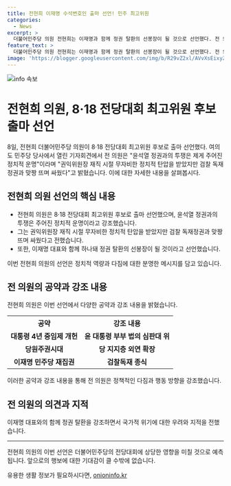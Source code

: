 ```yaml
---
title: 전현희 이재명 수석변호인 출마 선언! 민주 최고위원
categories:
  - News
excerpt: >
  더불어민주당 의원 전현희는 이재명과 함께 정권 탈환의 선봉장이 될 것으로 선언했다. 전 의원은 윤석열 정권과의 투쟁을 강조하며, 이재명과 함께 국민과 민주당을 지키는 수석변호인이 될 것을 밝혔다. 또한, 중임제 개헌과 다양한 공약을 내세우며, 이 전 대표와의 친분 경쟁과는 달리 이재명과 함께 협력하여 정권 탈환을 위한 준비를 다지고 있다.
feature_text: >
  더불어민주당 의원 전현희는 이재명과 함께 정권 탈환의 선봉장이 될 것으로 선언했다. 전 의원은 윤석열 정권과의 투쟁을 강조하며, 이재명과 함께 국민과 민주당을 지키는 수석변호인이 될 것을 밝혔다. 또한, 중임제 개헌과 다양한 공약을 내세우며, 이 전 대표와의 친분 경쟁과는 달리 이재명과 함께 협력하여 정권 탈환을 위한 준비를 다지고 있다.
image: 'https://blogger.googleusercontent.com/img/b/R29vZ2xl/AVvXsEixyZcFfHzMRdzZMjFBmAUKJYCLCGyLL1o632UiGVXcaFdKo_bkvkuCioo0uUKlGfBVcT3P84aROyZIXSBEx3Aw5nCQ3pTgDom1WDC4m8eifvWiAmWEEVb4x6G_l8C0QH225ldMjyaFvpxGEBGNO37VmDTDMHGhJPq73UglMfDca1-0aw/s1600/blogspot.png'
---
```


<p><img src="https://blogger.googleusercontent.com/img/b/R29vZ2xl/AVvXsEixyZcFfHzMRdzZMjFBmAUKJYCLCGyLL1o632UiGVXcaFdKo_bkvkuCioo0uUKlGfBVcT3P84aROyZIXSBEx3Aw5nCQ3pTgDom1WDC4m8eifvWiAmWEEVb4x6G_l8C0QH225ldMjyaFvpxGEBGNO37VmDTDMHGhJPq73UglMfDca1-0aw/s1600/blogspot.png" alt="info 속보" /></p>

<h1>전현희 의원, 8·18 전당대회 최고위원 후보 출마 선언</h1>

<p data-ke-size="size16">8일, 전현희 더불어민주당 의원이 8·18 전당대회 최고위원 후보로 출마 선언했다. 여의도 민주당 당사에서 열린 기자회견에서 전 의원은 "윤석열 정권과의 투쟁은 제게 주어진 정치적 운명"이라며 "권익위원장 재직 시절 무자비한 정치적 탄압을 받았지만 검찰 독재정권과 맞짱 뜨며 싸웠다"고 밝혔습니다. 이에 대한 자세한 내용을 살펴봅시다.</p>

<h2 data-ke-size="size26">전현희 의원 선언의 핵심 내용</h2>

<ul>
  <li>전현희 의원은 8·18 전당대회 최고위원 후보로 출마 선언했으며, 윤석열 정권과의 투쟁은 주어진 정치적 운명이라고 강조했습니다.</li>
  <li>그는 권익위원장 재직 시절 무자비한 정치적 탄압을 받았지만 검찰 독재정권과 맞짱 뜨며 싸웠다고 전했습니다.</li>
  <li>또한, 이재명 대표와 함께 하나돼 정권 탈환의 선봉장이 될 것이라고 선언했습니다.</li>
</ul>

<p data-ke-size="size16">이번 전현희 의원의 선언은 정치적 역량과 다짐에 대한 분명한 메시지를 담고 있습니다.</p>

<h2 data-ke-size="size26">전 의원의 공약과 강조 내용</h2>

<p data-ke-size="size16">전현희 의원은 이번 선언에서 다양한 공약과 강조 내용을 밝혔습니다.</p>

<table>
  <tr>
    <th>공약</th>
    <th>강조 내용</th>
  </tr>
  <tr>
    <td style="text-align: center; height: 17px;"><b>대통령 4년 중임제 개헌</b></td>
    <td style="text-align: center; height: 17px;"><b>윤 대통령 부부 법의 심판대 위</b></td>
  </tr>
  <tr>
    <td style="text-align: center; height: 17px;"><b>당원주권시대</b></td>
    <td style="text-align: center; height: 17px;"><b>당 지지층 외연 확장</b></td>
  </tr>
  <tr>
    <td style="text-align: center; height: 17px;"><b>이재명 민주당 재집권</b></td>
    <td style="text-align: center; height: 17px;"><b>검찰독재 종식</b></td>
  </tr>
</table>

<p data-ke-size="size16">이러한 공약과 강조 내용을 통해 전 의원은 정책적인 다짐과 행동 방향을 강조했습니다.</p>

<h2 data-ke-size="size26">전 의원의 의견과 지적</h2>

<p data-ke-size="size16">이재명 대표와의 함께 정권 탈환을 강조하면서 국가적 위기에 대한 우려와 지적을 전했습니다.</p>

<hr>

<p data-ke-size="size16">전현희 의원의 이번 선언은 더불어민주당의 전당대회에 상당한 영향을 미칠 것으로 예측됩니다. 앞으로의 행보에 대한 기대감이 클 수밖에 없습니다.</p>
유용한 생활 정보가 필요하시다면, <a href="https://onioninfo.kr" rel="dofollow">onioninfo.kr</a>



